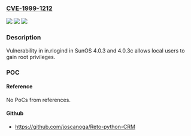 ### [CVE-1999-1212](https://cve.mitre.org/cgi-bin/cvename.cgi?name=CVE-1999-1212)
![](https://img.shields.io/static/v1?label=Product&message=n%2Fa&color=blue)
![](https://img.shields.io/static/v1?label=Version&message=n%2Fa&color=blue)
![](https://img.shields.io/static/v1?label=Vulnerability&message=n%2Fa&color=brighgreen)

### Description

Vulnerability in in.rlogind in SunOS 4.0.3 and 4.0.3c allows local users to gain root privileges.

### POC

#### Reference
No PoCs from references.

#### Github
- https://github.com/joscanoga/Reto-python-CRM

